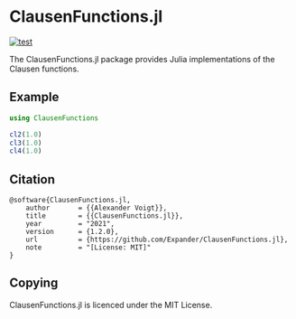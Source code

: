 ClausenFunctions.jl
==========

[![test](https://github.com/Expander/ClausenFunctions.jl/actions/workflows/build.yml/badge.svg)](https://github.com/Expander/ClausenFunctions.jl/actions/workflows/build.yml)

The ClausenFunctions.jl package provides Julia implementations of the
Clausen functions.


Example
-------

```.jl
using ClausenFunctions

cl2(1.0)
cl3(1.0)
cl4(1.0)
```


Citation
--------

~~~.bibtex
@software{ClausenFunctions.jl,
    author       = {{Alexander Voigt}},
    title        = {{ClausenFunctions.jl}},
    year         = "2021",
    version      = {1.2.0},
    url          = {https://github.com/Expander/ClausenFunctions.jl},
    note         = "[License: MIT]"
}
~~~


Copying
-------

ClausenFunctions.jl is licenced under the MIT License.
